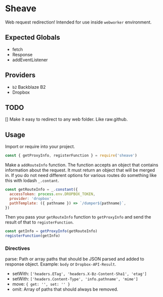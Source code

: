 # Sheave

Web request redirection! Intended for use inside `webworker` environment.

## Expected Globals

* fetch
* Response
* addEventListener

## Providers

* `b2` Backblaze B2
* Dropbox

## TODO

[] Make it easy to redirect to any web folder. Like raw.github.

## Usage

Import or require into your project.

```javascript
const { getProxyInfo, registerFunction } = require('sheave')
```

Make a `addRouteInfo` function. The function accepts an object that contains information about the request. It must return an object that will be merged in. If you do not need different options for various routes do something like this with lodash `_.contant`.

```javascript
const getRouteInfo = _.constant({
  accessToken: process.env.DROPBOX_TOKEN,
  provider: 'dropbox',
  pathTemplate: ({ pathname }) => `/dumper${pathname}`,
})
```

Then you pass your `getRouteInfo` function to `getProxyInfo` and send the result of that to `registerFunction`.

```javascript
const getInfo = getProxyInfo(getRouteInfo)
registerFunction(getInfo)
```

### Directives

parse: Path or array paths that should be JSON parsed and added to response object. Example: `body` or `Dropbox-API-Result`.

* setWith: `['headers.ETag', 'headers.X-Bz-Content-Sha1', 'etag']`
* setWith: `['headers.Content-Type', 'info.pathname', 'mime']`
* move: `{ get: '', set: '' }`
* omit: Array of paths that should always be removed.
